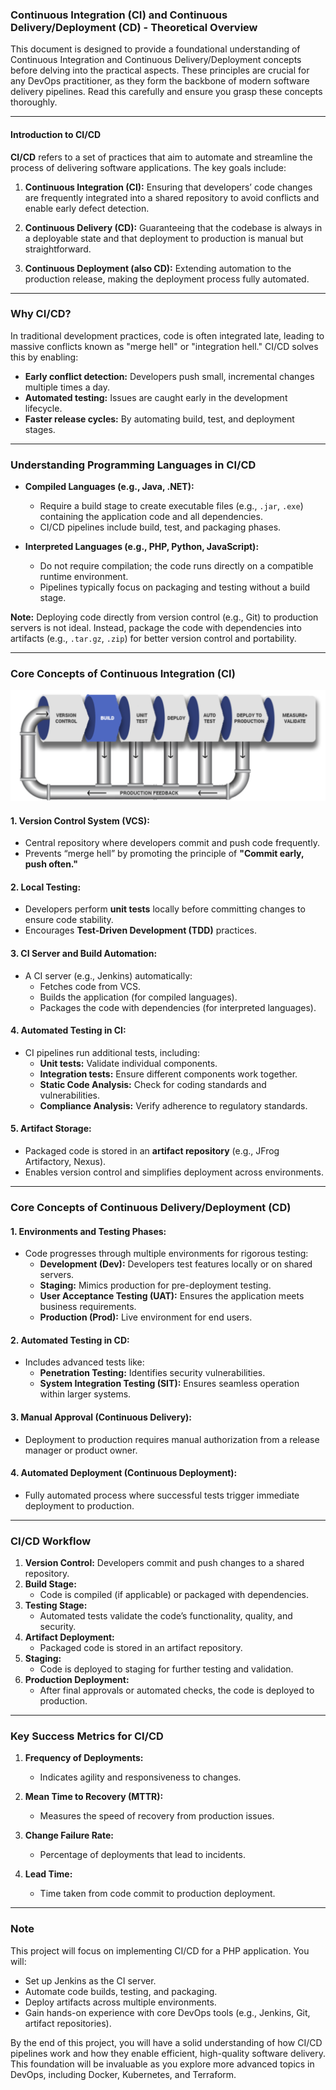### Continuous Integration (CI) and Continuous Delivery/Deployment (CD) - Theoretical Overview

This document is designed to provide a foundational understanding of Continuous Integration and Continuous Delivery/Deployment concepts before delving into the practical aspects. These principles are crucial for any DevOps practitioner, as they form the backbone of modern software delivery pipelines. Read this carefully and ensure you grasp these concepts thoroughly.

---

#### **Introduction to CI/CD**

**CI/CD** refers to a set of practices that aim to automate and streamline the process of delivering software applications. The key goals include:

1. **Continuous Integration (CI):** Ensuring that developers’ code changes are frequently integrated into a shared repository to avoid conflicts and enable early defect detection.

2. **Continuous Delivery (CD):** Guaranteeing that the codebase is always in a deployable state and that deployment to production is manual but straightforward.

3. **Continuous Deployment (also CD):** Extending automation to the production release, making the deployment process fully automated.

---

### **Why CI/CD?**

In traditional development practices, code is often integrated late, leading to massive conflicts known as "merge hell" or "integration hell." CI/CD solves this by enabling:
- **Early conflict detection:** Developers push small, incremental changes multiple times a day.
- **Automated testing:** Issues are caught early in the development lifecycle.
- **Faster release cycles:** By automating build, test, and deployment stages.

---

### **Understanding Programming Languages in CI/CD**

- **Compiled Languages (e.g., Java, .NET):**
  - Require a build stage to create executable files (e.g., `.jar`, `.exe`) containing the application code and all dependencies.
  - CI/CD pipelines include build, test, and packaging phases.

- **Interpreted Languages (e.g., PHP, Python, JavaScript):**
  - Do not require compilation; the code runs directly on a compatible runtime environment.
  - Pipelines typically focus on packaging and testing without a build stage.

**Note:** Deploying code directly from version control (e.g., Git) to production servers is not ideal. Instead, package the code with dependencies into artifacts (e.g., `.tar.gz`, `.zip`) for better version control and portability.

---

### **Core Concepts of Continuous Integration (CI)**
![alt text](img/ci-concept.png)
#### 1. **Version Control System (VCS):**
   - Central repository where developers commit and push code frequently.
   - Prevents “merge hell” by promoting the principle of **"Commit early, push often."**

#### 2. **Local Testing:**
   - Developers perform **unit tests** locally before committing changes to ensure code stability.
   - Encourages **Test-Driven Development (TDD)** practices.

#### 3. **CI Server and Build Automation:**
   - A CI server (e.g., Jenkins) automatically:
     - Fetches code from VCS.
     - Builds the application (for compiled languages).
     - Packages the code with dependencies (for interpreted languages).

#### 4. **Automated Testing in CI:**
   - CI pipelines run additional tests, including:
     - **Unit tests:** Validate individual components.
     - **Integration tests:** Ensure different components work together.
     - **Static Code Analysis:** Check for coding standards and vulnerabilities.
     - **Compliance Analysis:** Verify adherence to regulatory standards.

#### 5. **Artifact Storage:**
   - Packaged code is stored in an **artifact repository** (e.g., JFrog Artifactory, Nexus).
   - Enables version control and simplifies deployment across environments.

---

### **Core Concepts of Continuous Delivery/Deployment (CD)**

#### 1. **Environments and Testing Phases:**
   - Code progresses through multiple environments for rigorous testing:
     - **Development (Dev):** Developers test features locally or on shared servers.
     - **Staging:** Mimics production for pre-deployment testing.
     - **User Acceptance Testing (UAT):** Ensures the application meets business requirements.
     - **Production (Prod):** Live environment for end users.

#### 2. **Automated Testing in CD:**
   - Includes advanced tests like:
     - **Penetration Testing:** Identifies security vulnerabilities.
     - **System Integration Testing (SIT):** Ensures seamless operation within larger systems.

#### 3. **Manual Approval (Continuous Delivery):**
   - Deployment to production requires manual authorization from a release manager or product owner.

#### 4. **Automated Deployment (Continuous Deployment):**
   - Fully automated process where successful tests trigger immediate deployment to production.

---

### **CI/CD Workflow**

1. **Version Control:** Developers commit and push changes to a shared repository.
2. **Build Stage:**
   - Code is compiled (if applicable) or packaged with dependencies.
3. **Testing Stage:**
   - Automated tests validate the code’s functionality, quality, and security.
4. **Artifact Deployment:**
   - Packaged code is stored in an artifact repository.
5. **Staging:**
   - Code is deployed to staging for further testing and validation.
6. **Production Deployment:**
   - After final approvals or automated checks, the code is deployed to production.

---

### **Key Success Metrics for CI/CD**

1. **Frequency of Deployments:**
   - Indicates agility and responsiveness to changes.

2. **Mean Time to Recovery (MTTR):**
   - Measures the speed of recovery from production issues.

3. **Change Failure Rate:**
   - Percentage of deployments that lead to incidents.

4. **Lead Time:**
   - Time taken from code commit to production deployment.

---

### **Note**

This project will focus on implementing CI/CD for a PHP application. You will:
- Set up Jenkins as the CI server.
- Automate code builds, testing, and packaging.
- Deploy artifacts across multiple environments.
- Gain hands-on experience with core DevOps tools (e.g., Jenkins, Git, artifact repositories).

By the end of this project, you will have a solid understanding of how CI/CD pipelines work and how they enable efficient, high-quality software delivery. This foundation will be invaluable as you explore more advanced topics in DevOps, including Docker, Kubernetes, and Terraform.

